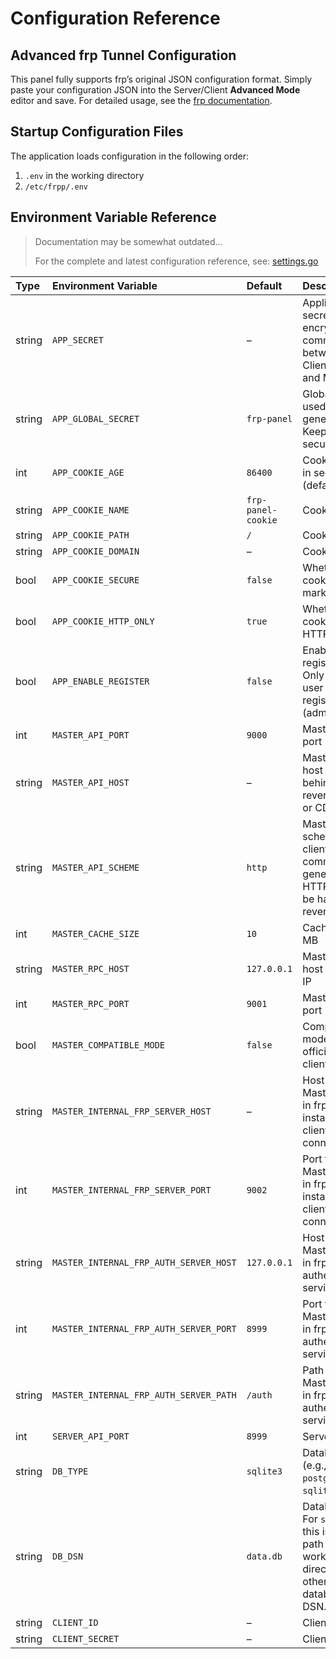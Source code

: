 # Configuration Reference

## Advanced frp Tunnel Configuration

This panel fully supports frp’s original JSON configuration format. Simply paste your configuration JSON into the Server/Client **Advanced Mode** editor and save. For detailed usage, see the [frp documentation](https://gofrp.org/zh-cn/docs/features/common/configure/).

## Startup Configuration Files

The application loads configuration in the following order:

1. `.env` in the working directory  
2. `/etc/frpp/.env`  

## Environment Variable Reference

> Documentation may be somewhat outdated…  
>  
> For the complete and latest configuration reference, see: [settings.go](https://github.com/VaalaCat/frp-panel/blob/main/conf/settings.go)

| Type   | Environment Variable                    | Default             | Description                                                                                                    |
|:-------|:---------------------------------------|:--------------------|:---------------------------------------------------------------------------------------------------------------|
| string | `APP_SECRET`                           | –                   | Application secret used to encrypt communication between Client, Server, and Master                             |
| string | `APP_GLOBAL_SECRET`                    | `frp-panel`         | Global secret used to generate keys. Keep this value secure.                                                   |
| int    | `APP_COOKIE_AGE`                       | `86400`             | Cookie lifetime in seconds (default: 1 day)                                                                    |
| string | `APP_COOKIE_NAME`                      | `frp-panel-cookie`  | Cookie name                                                                                                    |
| string | `APP_COOKIE_PATH`                      | `/`                 | Cookie path                                                                                                    |
| string | `APP_COOKIE_DOMAIN`                    | –                   | Cookie domain                                                                                                  |
| bool   | `APP_COOKIE_SECURE`                    | `false`             | Whether the cookie is marked Secure                                                                            |
| bool   | `APP_COOKIE_HTTP_ONLY`                 | `true`              | Whether the cookie is HTTP-only                                                                                |
| bool   | `APP_ENABLE_REGISTER`                  | `false`             | Enable user registration. Only the first user can register (administrator).                                    |
| int    | `MASTER_API_PORT`                      | `9000`              | Master API port                                                                                                |
| string | `MASTER_API_HOST`                      | –                   | Master API host (can be behind a reverse proxy or CDN)                                                         |
| string | `MASTER_API_SCHEME`                    | `http`              | Master API scheme (for client command generation; HTTPS must be handled via reverse proxy)                     |
| int    | `MASTER_CACHE_SIZE`                    | `10`                | Cache size in MB                                                                                                |
| string | `MASTER_RPC_HOST`                      | `127.0.0.1`         | Master RPC host or public IP                                                                                    |
| int    | `MASTER_RPC_PORT`                      | `9001`              | Master RPC port                                                                                                |
| bool   | `MASTER_COMPATIBLE_MODE`               | `false`             | Compatibility mode for official frp clients                                                                    |
| string | `MASTER_INTERNAL_FRP_SERVER_HOST`      | –                   | Host for Master’s built-in frps instance (for client connections)                                              |
| int    | `MASTER_INTERNAL_FRP_SERVER_PORT`      | `9002`              | Port for Master’s built-in frps instance (for client connections)                                              |
| string | `MASTER_INTERNAL_FRP_AUTH_SERVER_HOST` | `127.0.0.1`         | Host for Master’s built-in frps authentication service                                                         |
| int    | `MASTER_INTERNAL_FRP_AUTH_SERVER_PORT` | `8999`              | Port for Master’s built-in frps authentication service                                                         |
| string | `MASTER_INTERNAL_FRP_AUTH_SERVER_PATH` | `/auth`             | Path for Master’s built-in frps authentication service                                                         |
| int    | `SERVER_API_PORT`                      | `8999`              | Server API port                                                                                                |
| string | `DB_TYPE`                              | `sqlite3`           | Database type (e.g., `mysql`, `postgres`, `sqlite3`)                                                           |
| string | `DB_DSN`                               | `data.db`           | Database DSN. For `sqlite3`, this is a file path (default in working directory). For other databases, use DSN. |
| string | `CLIENT_ID`                            | –                   | Client ID                                                                                                      |
| string | `CLIENT_SECRET`                        | –                   | Client secret                                                                                                  |